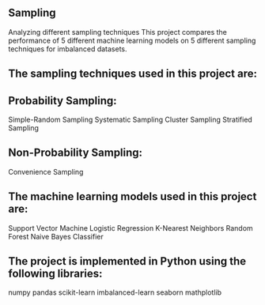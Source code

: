 ## Sampling
Analyzing different sampling techniques
This project compares the performance of 5 different machine learning models on 5 different sampling techniques for imbalanced datasets.

## The sampling techniques used in this project are:
## Probability Sampling:
Simple-Random Sampling
Systematic Sampling
Cluster Sampling
Stratified Sampling

## Non-Probability Sampling:
Convenience Sampling

## The machine learning models used in this project are:
Support Vector Machine
Logistic Regression
K-Nearest Neighbors
Random Forest
Naive Bayes Classifier

## The project is implemented in Python using the following libraries:
numpy
pandas
scikit-learn
imbalanced-learn
seaborn
mathplotlib
